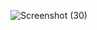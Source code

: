 ![Screenshot (30)](https://user-images.githubusercontent.com/108194965/190896565-87c9d80d-d8f9-42e6-8771-c1d9c522a6cb.png)
